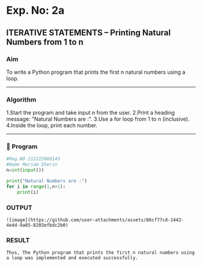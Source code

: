 # Exp. No: 2a  
## ITERATIVE STATEMENTS – Printing Natural Numbers from 1 to n

###  Aim
To write a Python program that prints the first n natural numbers using a loop.

---

###  Algorithm

1.Start the program and take input n from the user.
2.Print a heading message: "Natural Numbers are :".
3.Use a for loop from 1 to n (inclusive).
4.Inside the loop, print each number.

---

### 🧾 Program

```python
#Reg.NO 212222060143
#Name Mariam Sherin
n=int(input())

print("Natural Numbers are :")
for i in range(1,n+1):
    print(i)

```
### OUTPUT
```
![image](https://github.com/user-attachments/assets/86cf77cd-1442-4e4d-9a85-8203efbdc2b0)

```
### RESULT
```
Thus, The Python program that prints the first n natural numbers using a loop was implemented and executed successfully.
```

